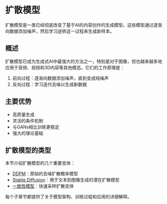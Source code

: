# 扩散模型

扩散模型是一类已经彻底改变了基于AI的内容创作的生成模型。这些模型通过逐渐向数据添加噪声，然后学习逆转这一过程来生成新样本。

## 概述

扩散模型已成为生成式AI中最强大的方法之一，特别是对于图像，但也越来越多地应用于音频、视频和3D内容等其他模态。它们的工作原理是：

1. 前向过程：逐渐向数据添加噪声，直到变成纯噪声
2. 反向过程：学习迭代去噪以生成新数据

## 主要优势

- 高质量生成
- 灵活的条件机制
- 与GANs相比训练更稳定
- 强大的理论基础

## 扩散模型的类型

本节介绍扩散模型的几个重要变体：

- [DDPM](./diffusion/ddpm.md)：原始的去噪扩散概率模型
- [Stable Diffusion](./diffusion/stable-diffusion.md)：用于文本到图像生成的潜在扩散模型
- [一致性模型](./diffusion/consistency.md)：快速采样扩散变体

每个子章节都提供了关于模型架构、训练过程和应用的详细解释。

